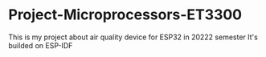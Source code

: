 # Project-Microprocessors-ET3300
This is my project about air quality device for ESP32 in 20222 semester
It's builded on ESP-IDF
